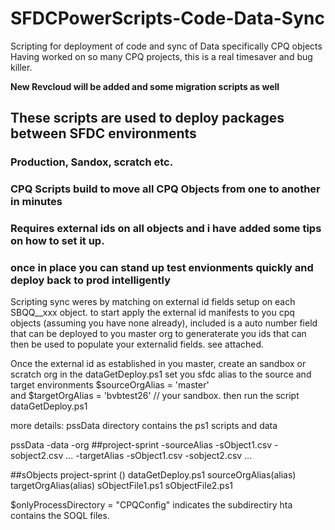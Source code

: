 # SFDCPowerScripts-Code-Data-Sync
Scripting for deployment of code and sync of Data specifically CPQ objects 
Having worked on so many CPQ projects, this is a real timesaver and bug killer. 

**New Revcloud will be added and some migration scripts as well**

## These scripts are used to deploy packages between SFDC environments 
### Production, Sandox, scratch etc.  
### CPQ Scripts build to move all CPQ Objects from one to another in minutes 
### Requires external ids on all objects and i have added some tips on how to set it up.
### once in place you can stand up test envionments quickly and deploy back to prod intelligently 

Scripting sync weres by matching on external id fields setup on each SBQQ__xxx object.
to start apply the external id manifests to you cpq objects (assuming you have none already),
included is a auto number field that can be deployed to you master org to generaterate you ids 
that can then be used to populate your externalid fields.
  see attached. 

Once the external id as established in you master, create an sandbox or scratch org
in the dataGetDeploy.ps1 set you sfdc alias to the source and target environments
$sourceOrgAlias = 'master'    
and 
$targetOrgAlias = 'bvbtest26'    // your sandbox. 
then run the script dataGetDeploy.ps1 

more details: 
 pssData directory contains the ps1 scripts and data

 pssData
  -data
  -org
    ##project-sprint
     -sourceAlias 
      -sObject1.csv
      -sobject2.csv
          ...
    -targetAlias 
      -sObject1.csv
      -sobject2.csv
          ...
          
   ##sObjects
    project-sprint ()
      dataGetDeploy.ps1
        sourceOrgAlias(alias)
        targetOrgAlias(alias) 
      sObjectFile1.ps1
      sObjectFile2.ps1
  
      
      

$onlyProcessDirectory = "CPQConfig"  indicates the subdirectiry hta contains the SOQL files.
   



 



